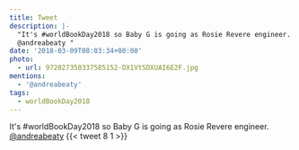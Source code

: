 ```yaml
---
title: Tweet
description: |-
  "It's #worldBookDay2018 so Baby G is going as Rosie Revere engineer. 
  @andreabeaty "
date: '2018-03-09T08:03:34+00:00'
photo:
  - url: 972027350337585152-DX1VtSDXUAI6E2F.jpg
mentions:
  - '@andreabeaty'
tags:
  - worldBookDay2018
---
```

It's #worldBookDay2018 so Baby G is going as Rosie Revere engineer. 
[@andreabeaty](https://twitter.com/@andreabeaty) 
      {{< tweet 8 1 >}}
    

